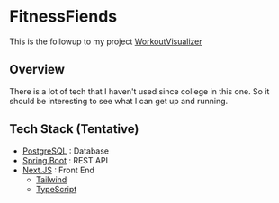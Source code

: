 # FitnessFiends
This is the followup to my project [WorkoutVisualizer](https://github.com/kxs6629/WorkoutVisualizer)

## Overview
There is a lot of tech that I haven't used since college in this one. So it should be interesting to see what I can get up and running.

## Tech Stack (Tentative)
* [PostgreSQL](https://spring.io/projects/spring-boot) : Database
* [Spring Boot](https://spring.io/projects/spring-boot) : REST API
* [Next.JS](https://nextjs.org/docs/app/getting-started) :  Front End
    - [Tailwind](https://tailwindui.com/?ref=top) 
    - [TypeScript](https://www.typescriptlang.org/docs/)